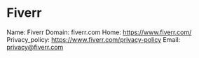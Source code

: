 
# Fiverr

Name: Fiverr
Domain: fiverr.com
Home: https://www.fiverr.com/
Privacy_policy: https://www.fiverr.com/privacy-policy
Email: privacy@fiverr.com
